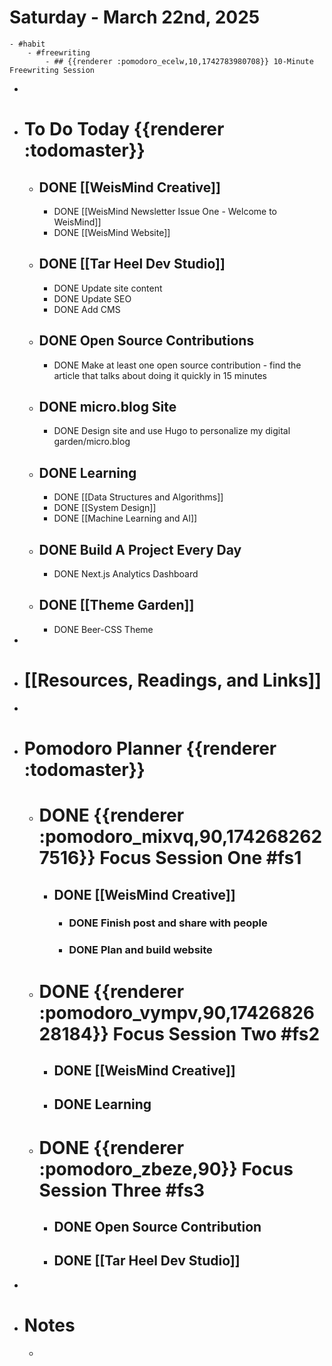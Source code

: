 # Saturday - March 22nd, 2025
	- #habit
		- #freewriting
			- ## {{renderer :pomodoro_ecelw,10,1742783980708}} 10-Minute Freewriting Session
-
- # To Do Today {{renderer :todomaster}}
	- ## DONE [[WeisMind Creative]]
		- DONE [[WeisMind Newsletter Issue One - Welcome to WeisMind]]
		- DONE [[WeisMind Website]]
	- ## DONE [[Tar Heel Dev Studio]]
		- DONE Update site content
		- DONE Update SEO
		- DONE Add CMS
	- ## DONE Open Source Contributions
		- DONE Make at least one open source contribution - find the article that talks about doing it quickly in 15 minutes
	- ## DONE micro.blog Site
		- DONE Design site and use Hugo to personalize my digital garden/micro.blog
	- ## DONE Learning
		- DONE [[Data Structures and Algorithms]]
		- DONE [[System Design]]
		- DONE [[Machine Learning and AI]]
	- ## DONE Build A Project Every Day
		- DONE Next.js Analytics Dashboard
	- ## DONE [[Theme Garden]]
		- DONE Beer-CSS Theme
-
- # [[Resources, Readings, and Links]]
-
- # Pomodoro Planner {{renderer :todomaster}}
	- # DONE {{renderer :pomodoro_mixvq,90,1742682627516}} Focus Session One #fs1
		- ## DONE [[WeisMind Creative]]
			- ### DONE Finish post and share with people
			- ### DONE Plan and build website
	- # DONE {{renderer :pomodoro_vympv,90,1742682628184}} Focus Session Two #fs2
		- ## DONE [[WeisMind Creative]]
		- ## DONE Learning
	- # DONE {{renderer :pomodoro_zbeze,90}} Focus Session Three #fs3
		- ## DONE Open Source Contribution
		- ## DONE [[Tar Heel Dev Studio]]
-
- # Notes
	-